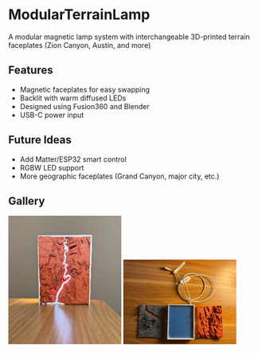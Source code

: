 # ModularTerrainLamp
A modular magnetic lamp system with interchangeable 3D-printed terrain faceplates (Zion Canyon, Austin, and more)

## Features 
- Magnetic faceplates for easy swapping
- Backlit with warm diffused LEDs
- Designed using Fusion360 and Blender
- USB-C power input

## Future Ideas
- Add Matter/ESP32 smart control
- RGBW LED support
- More geographic faceplates (Grand Canyon, major city, etc.)

## Gallery

<p float="left">
  <img src="Images/Zion_Canyon_Lamp.jpg" width="45%" />
  <img src="Images/Overhead_Base_With_Faceplates.jpg" width="45%" />
</p>

